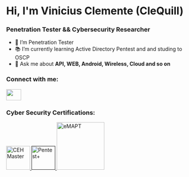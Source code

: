 # Hi, I'm Vinicius Clemente (CleQuill)
### Penetration Tester && Cybersecurity Researcher  

- 📔 I’m Penetration Tester
- 📚 I’m currently learning Active Directory Pentest and and studing to  OSCP 
- 💬 Ask me about **API, WEB, Android, Wireless, Cloud and so on**

### Connect with me:
<p align="left">
<a href="https://www.linkedin.com/in/vinicius-clemente-718b6317b/" target="_blank"><img align="center" src="https://raw.githubusercontent.com/rahuldkjain/github-profile-readme-generator/master/src/images/icons/Social/linked-in-alt.svg" alt="" height="30" width="40" /></a>
</p>

### Cyber Security Certifications:
<p align="left">
    <a href="https://aspen.eccouncil.org/Content/Badges/CertifiedBadges/CEHMASTER_5FB43496785F.png" target="_blank" rel="noreferrer"> 
        <img src="https://aspen.eccouncil.org/Content/Badges/CertifiedBadges/CEHMASTER_5FB43496785F.png" alt="CEH Master" width="64" height="64"/> 
    </a>
    <a href="" target="_blank" rel="noreferrer"> 
        <img src="https://images.credly.com/images/87ef04a1-b68d-4c11-acaf-a5b1d4c2c9ea/CompTIA_PenTest_2B.png" alt="Pentest+" width="64" height="64"/> 
    </a> 
    <a>
        <img src="https://templates.images.credential.net/16947191522574407741170443928939.png" alt="eMAPT" width="128" height="128"/>
    </a>
</p>

